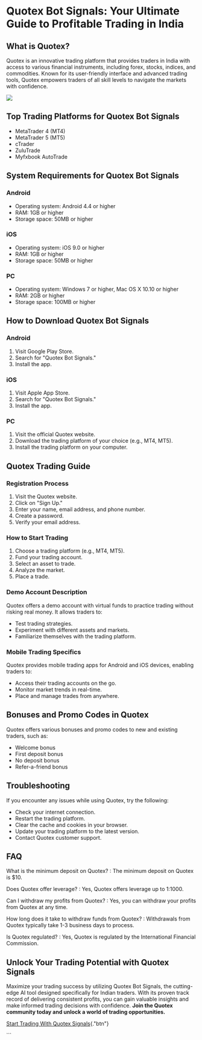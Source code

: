# Quotex Bot Signals: Your Ultimate Guide to Profitable Trading in India

## What is Quotex?

Quotex is an innovative trading platform that provides traders in India
with access to various financial instruments, including forex, stocks,
indices, and commodities. Known for its user-friendly interface and
advanced trading tools, Quotex empowers traders of all skill levels to
navigate the markets with confidence.

[![](https://static.quotex.io/files/4_en/300_250.jpg)](https://traff.sbs/brokerqxlid)

## Top Trading Platforms for Quotex Bot Signals

-   MetaTrader 4 (MT4)
-   MetaTrader 5 (MT5)
-   cTrader
-   ZuluTrade
-   Myfxbook AutoTrade

## System Requirements for Quotex Bot Signals

### Android

-   Operating system: Android 4.4 or higher
-   RAM: 1GB or higher
-   Storage space: 50MB or higher

### iOS

-   Operating system: iOS 9.0 or higher
-   RAM: 1GB or higher
-   Storage space: 50MB or higher

### PC

-   Operating system: Windows 7 or higher, Mac OS X 10.10 or higher
-   RAM: 2GB or higher
-   Storage space: 100MB or higher

## How to Download Quotex Bot Signals

### Android

1.  Visit Google Play Store.
2.  Search for "Quotex Bot Signals."
3.  Install the app.

### iOS

1.  Visit Apple App Store.
2.  Search for "Quotex Bot Signals."
3.  Install the app.

### PC

1.  Visit the official Quotex website.
2.  Download the trading platform of your choice (e.g., MT4, MT5).
3.  Install the trading platform on your computer.

## Quotex Trading Guide

### Registration Process

1.  Visit the Quotex website.
2.  Click on "Sign Up."
3.  Enter your name, email address, and phone number.
4.  Create a password.
5.  Verify your email address.

### How to Start Trading

1.  Choose a trading platform (e.g., MT4, MT5).
2.  Fund your trading account.
3.  Select an asset to trade.
4.  Analyze the market.
5.  Place a trade.

### Demo Account Description

Quotex offers a demo account with virtual funds to practice trading
without risking real money. It allows traders to:

-   Test trading strategies.
-   Experiment with different assets and markets.
-   Familiarize themselves with the trading platform.

### Mobile Trading Specifics

Quotex provides mobile trading apps for Android and iOS devices,
enabling traders to:

-   Access their trading accounts on the go.
-   Monitor market trends in real-time.
-   Place and manage trades from anywhere.

## Bonuses and Promo Codes in Quotex

Quotex offers various bonuses and promo codes to new and existing
traders, such as:

-   Welcome bonus
-   First deposit bonus
-   No deposit bonus
-   Refer-a-friend bonus

## Troubleshooting

If you encounter any issues while using Quotex, try the following:

-   Check your internet connection.
-   Restart the trading platform.
-   Clear the cache and cookies in your browser.
-   Update your trading platform to the latest version.
-   Contact Quotex customer support.

## FAQ

What is the minimum deposit on Quotex?
:   The minimum deposit on Quotex is \$10.

Does Quotex offer leverage?
:   Yes, Quotex offers leverage up to 1:1000.

Can I withdraw my profits from Quotex?
:   Yes, you can withdraw your profits from Quotex at any time.

How long does it take to withdraw funds from Quotex?
:   Withdrawals from Quotex typically take 1-3 business days to process.

Is Quotex regulated?
:   Yes, Quotex is regulated by the International Financial Commission.

## Unlock Your Trading Potential with Quotex Signals

Maximize your trading success by utilizing Quotex Bot Signals, the
cutting-edge AI tool designed specifically for Indian traders. With its
proven track record of delivering consistent profits, you can gain
valuable insights and make informed trading decisions with confidence.
**Join the Quotex community today and unlock a world of trading
opportunities.**

[Start Trading With Quotex
Signals](\%22https://traff.sbs/brokerqxlid\%22){."btn"}

\`\`\`

